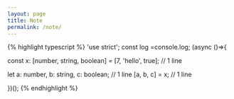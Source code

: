 ```yaml
---
layout: page
title: Note
permalink: /note/
---
```


{% highlight typescript %}
'use strict'; const log =console.log; (async ()=>{

const x: [number, string, boolean] =
  [7, 'hello', true];                  // 1 line

let a: number, b: string, c: boolean; // 1 line
[a, b, c] = x;                        // 1 line

})();
{% endhighlight %}
